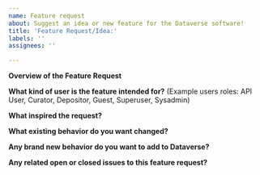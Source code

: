 ```yaml
---
name: Feature request
about: Suggest an idea or new feature for the Dataverse software!
title: 'Feature Request/Idea:'
labels: ''
assignees: ''

---
```

<!--
Thank you for contributing to the Dataverse Project through the creation of a feature request!

More information on ideas/feature requests and contributions can be found in the "Contributing to Dataverse" page:
https://github.com/IQSS/dataverse/blob/develop/CONTRIBUTING.md#ideasfeature-requests

Please fill out as much of the template as you can.
Start below this comment section.
-->

**Overview of the Feature Request**


**What kind of user is the feature intended for?**
(Example users roles: API User, Curator, Depositor, Guest, Superuser, Sysadmin)


**What inspired the request?**


**What existing behavior do you want changed?**


**Any brand new behavior do you want to add to Dataverse?**


**Any related open or closed issues to this feature request?**
